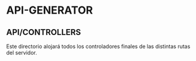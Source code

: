 # API-GENERATOR

## API/CONTROLLERS

Este directorio alojará todos los controladores finales de las distintas rutas del servidor.
